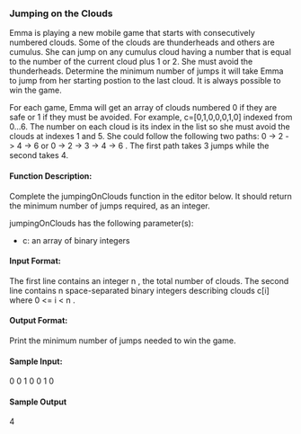 ### Jumping on the Clouds
Emma is playing a new mobile game that starts with consecutively numbered clouds. Some of the clouds are thunderheads and others are cumulus. She can jump on any cumulus cloud having a number that is equal to the number of the current cloud plus 1 or 2. She must avoid the thunderheads. Determine the minimum number of jumps it will take Emma to jump from her starting postion to the last cloud. It is always possible to win the game.

For each game, Emma will get an array of clouds numbered 0 if they are safe or 1 if they must be avoided. For example, c=[0,1,0,0,0,1,0]  indexed from 0...6. The number on each cloud is its index in the list so she must avoid the clouds at indexes 1 and 5. She could follow the following two paths: 0 -> 2 -> 4 -> 6  or 0 -> 2 -> 3 -> 4 -> 6 . The first path takes 3 jumps while the second takes 4.

#### Function Description:
Complete the jumpingOnClouds function in the editor below. It should return the minimum number of jumps required, as an integer.

jumpingOnClouds has the following parameter(s):

- c: an array of binary integers

#### Input Format:
The first line contains an integer n , the total number of clouds. The second line contains n space-separated binary integers describing clouds c[i] where 0 <= i < n .

#### Output Format:
Print the minimum number of jumps needed to win the game.

#### Sample Input:
0 0 1 0 0 1 0

#### Sample Output
4

